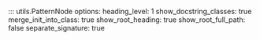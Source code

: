 ::: utils.PatternNode
    options:
      heading_level: 1
      show_docstring_classes: true
      merge_init_into_class: true
      show_root_heading: true
      show_root_full_path: false
      separate_signature: true
    